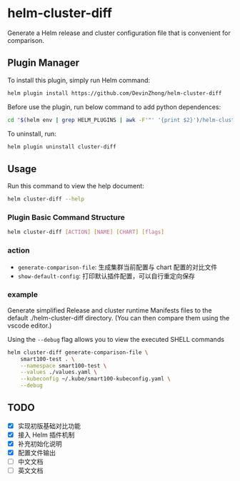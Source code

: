 # helm-cluster-diff

Generate a Helm release and cluster configuration file that is convenient for comparison.

## Plugin Manager

To install this plugin, simply run Helm command:

```bash
helm plugin install https://github.com/DevinZhong/helm-cluster-diff
```

Before use the plugin, run below command to add python dependences:

```bash
cd "$(helm env | grep HELM_PLUGINS | awk -F'"' '{print $2}')/helm-cluster-diff" && pip install -r requirements.txt && cd -
```

To uninstall, run:

```bash
helm plugin uninstall cluster-diff
```

## Usage

Run this command to view the help document:

```bash
helm cluster-diff --help
```

### Plugin Basic Command Structure

```bash
helm cluster-diff [ACTION] [NAME] [CHART] [flags]
```

### action

- `generate-comparison-file`: 生成集群当前配置与 chart 配置的对比文件
- `show-default-config`: 打印默认插件配置，可以自行重定向保存

### example

Generate simplified Release and cluster runtime Manifests files to the default ./helm-cluster-diff directory. (You can then compare them using the vscode editor.)

Using the `--debug` flag allows you to view the executed SHELL commands

```bash
helm cluster-diff generate-comparison-file \
    smart100-test . \
    --namespace smart100-test \
    --values ./values.yaml \
    --kubeconfig ~/.kube/smart100-kubeconfig.yaml \
    --debug
```

## TODO

- [x] 实现初版基础对比功能
- [x] 接入 Helm 插件机制
- [x] 补充初始化说明
- [x] 配置文件输出
- [ ] 中文文档
- [ ] 英文文档
